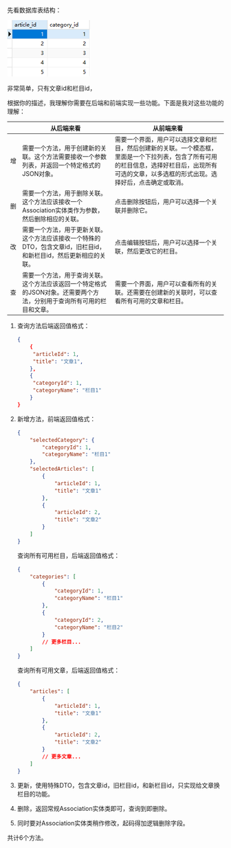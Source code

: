 先看数据库表结构：

![image-20240108155629733](关联文章和栏目/image-20240108155629733.png)

非常简单，只有文章id和栏目id，

根据你的描述，我理解你需要在后端和前端实现一些功能。下面是我对这些功能的理解：

|    | 从后端来看                                                                                                             | 从前端来看                                                                                                                                                                                         |
| -- | ---------------------------------------------------------------------------------------------------------------------- | -------------------------------------------------------------------------------------------------------------------------------------------------------------------------------------------------- |
| 增 | 需要一个方法，用于创建新的关联。这个方法需要接收一个参数列表，并返回一个特定格式的JSON对象。                           | 需要一个界面，用户可以选择文章和栏目，然后创建新的关联。一个模态框，里面是一个下拉列表，包含了所有可用的栏目信息，选择好栏目后，出现所有可选的文章，以多选框的形式出现。选择好后，点击确定或取消。 |
| 删 | 需要一个方法，用于删除关联。这个方法应该接收一个Association实体类作为参数，然后删除相应的关联。                        | 点击删除按钮后，用户可以选择一个关联并删除它。                                                                                                                                                     |
| 改 | 需要一个方法，用于更新关联。这个方法应该接收一个特殊的DTO，包含文章id，旧栏目id，和新栏目id，然后更新相应的关联。      | 点击编辑按钮后，用户可以选择一个关联，然后更改它的栏目。                                                                                                                                           |
| 查 | 需要一个方法，用于查询关联。这个方法应该返回一个特定格式的JSON对象。还需要两个方法，分别用于查询所有可用的栏目和文章。 | 需要一个界面，用户可以查看所有的关联。还需要在创建新的关联时，可以查看所有可用的文章和栏目。                                                                                                       |

1. 查询方法后端返回值格式：

   ```json
   {
       {
       	"articleId": 1,
   		"title": "文章1",
       },
       {
       	"categoryId": 1,
       	"categoryName": "栏目1"
       }
   }
   ```
2. 新增方法，前端返回值格式：

   ```json
   {
       "selectedCategory": {
           "categoryId": 1,
           "categoryName": "栏目1"
       },
       "selectedArticles": [
           {
               "articleId": 1,
               "title": "文章1"
           },
           {
               "articleId": 2,
               "title": "文章2"
           }
       ]
   }
   
   ```

   查询所有可用栏目，后端返回值格式：

   ```json
   {
       "categories": [
           {
               "categoryId": 1,
               "categoryName": "栏目1"
           },
           {
               "categoryId": 2,
               "categoryName": "栏目2"
           }
           // 更多栏目...
       ]
   }
   
   ```

   查询所有可用文章，后端返回值格式：

   ```json
   {
       "articles": [
           {
               "articleId": 1,
               "title": "文章1"
           },
           {
               "articleId": 2,
               "title": "文章2"
           }
           // 更多文章...
       ]
   }
   
   ```
3. 更新，使用特殊DTO，包含文章id，旧栏目id，和新栏目id，只实现给文章换栏目的功能。
4. 删除，返回常规Association实体类即可，查询到即删除。
5. 同时要对Association实体类稍作修改，起码得加逻辑删除字段。

共计6个方法。
